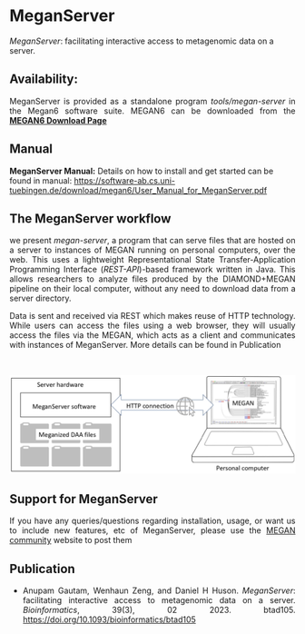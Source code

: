 # MeganServer

<i>MeganServer</i>: facilitating interactive access to metagenomic data on a server.

## Availability:

<div align="justify">MeganServer is provided as a standalone program <i>tools/megan-server</i> in the Megan6 software suite. MEGAN6 can be downloaded from the  <a href="http://software-ab.cs.uni-tuebingen.de/download/megan6/welcome.html"><b>MEGAN6 Download Page</b></a> </div>

## Manual

<b>MeganServer Manual:</b> Details on how to install and get started can be found in
manual: https://software-ab.cs.uni-tuebingen.de/download/megan6/User_Manual_for_MeganServer.pdf

## The MeganServer workflow

<div align="justify">we present <i>megan-server</i>, a program that can serve files that are hosted on a server to instances of MEGAN running on personal computers, over the web. This uses a lightweight Representational State Transfer-Application Programming Interface (<i>REST-API</i>)-based framework 
written in Java.
This allows researchers to analyze files produced by the DIAMOND+MEGAN pipeline on their local computer, without any need to download data from a server directory.

Data is sent and received via REST which makes reuse of HTTP technology. While users can access the files using a web
browser, they will usually access the files via the MEGAN, which acts as a client and communicates with instances of
MeganServer. More details can be found in Publication</div> <br>

![image](workflow.jpg)

## Support for MeganServer

<div align="justify">If you have any queries/questions regarding installation, usage, or want us to include new features, etc of  MeganServer, please use the <a href="http://megan.cs.uni-tuebingen.de/">MEGAN community</a> website to post them<div align="justify"> 

## Publication

- Anupam Gautam, Wenhaun Zeng, and Daniel H Huson. <i>MeganServer</i>: facilitating interactive access to metagenomic
  data on a server. *Bioinformatics*, 39(3), 02 2023. btad105. https://doi.org/10.1093/bioinformatics/btad105
